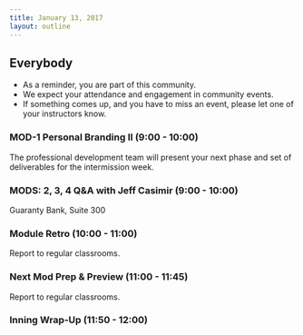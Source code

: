 ```yaml
---
title: January 13, 2017
layout: outline
---
```


## Everybody

- As a reminder, you are part of this community.
- We expect your attendance and engagement in community events.
- If something comes up, and you have to miss an event, please let one of your instructors know.

### MOD-1 Personal Branding II (9:00 - 10:00)
The professional development team will present your next phase and set of deliverables for the intermission week.

### MODS: 2, 3, 4 Q&A with Jeff Casimir (9:00 - 10:00)
Guaranty Bank, Suite 300

### Module Retro (10:00 - 11:00)
Report to regular classrooms.

### Next Mod Prep & Preview (11:00 - 11:45)
Report to regular classrooms.

### Inning Wrap-Up (11:50 - 12:00)
